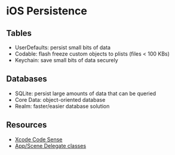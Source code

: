 # iOS Persistence

## Tables

- UserDefaults: persist small bits of data
- Codable: flash freeze custom objects to plists (files < 100 KBs)
- Keychain: save small bits of data securely

## Databases

- SQLite: persist large amounts of data that can be queried
- Core Data: object-oriented database
- Realm: faster/easier database solution

## Resources

- [Xcode Code Sense](https://stackoverflow.com/questions/6662395/xcode-intellisense-meaning-of-letters-in-colored-boxes-like-f-t-c-m-p-c-k-etc/6789534#6789534)
- [App/Scene Delegate classes](https://stackoverflow.com/questions/56508764/app-delegate-methods-arent-being-called-in-ios-13)

